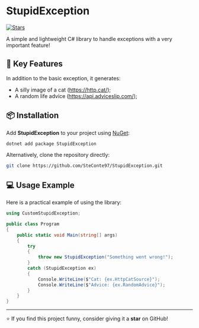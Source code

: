 # StupidException

[![Stars](https://img.shields.io/github/stars/SteConte97/StupidException)](https://github.com/SteConte97/StupidException/stargazers)  

A simple and lightweight C# library to handle exceptions with a very important feature!

## 🚀 Key Features

In addition to the basic exception, it generates:
- A silly image of a cat (https://http.cat/);
- A random life advice (https://api.adviceslip.com/);


## 📦 Installation

Add **StupidException** to your project using [NuGet]([https://www.nuget.org/](https://www.nuget.org/packages/StupidException/)):

```bash
dotnet add package StupidException
```

Alternatively, clone the repository directly:

```bash
git clone https://github.com/SteConte97/StupidException.git
```

## 💻 Usage Example

Here is a practical example of using the library:

```csharp
using CustomStupidException;

public class Program
{
    public static void Main(string[] args)
    {
        try
        {
            throw new StupidException("Something went wrong!");
        }
        catch (StupidException ex)
        {
            Console.WriteLine($"Cat: {ex.HttpCatSource}");
            Console.WriteLine($"Advice: {ex.RandomAdvice}");
        }
    }
}
```

---

⭐️ If you find this project funny, consider giving it a **star** on GitHub!
